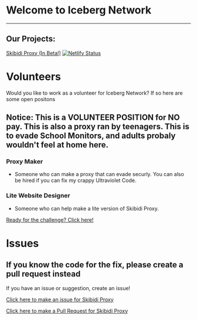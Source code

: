# Welcome to Iceberg Network
***
## Our Projects:
<a href="https://github.com/Iceberg-Network/skibidi-proxy">Skibidi Proxy (In Beta!)</a>
[![Netlify Status](https://api.netlify.com/api/v1/badges/28623972-1d6b-4452-bcba-54de2d0b7d5c/deploy-status)](https://app.netlify.com/sites/studentfreedom/deploys)

# Volunteers
Would you like to work as a volunteer for Iceberg Network? If so here are some open positons
## Notice: This is a VOLUNTEER POSITION for NO pay. This is also a proxy ran by teenagers. This is to evade School Monitors, and adults probaly wouldn't feel at home here.
### Proxy Maker
- Someone who can make a proxy that can evade securly. You can also be hired if you can fix my crappy Ultraviolet Code.
### Lite Website Designer
- Someone who can help make a lite version of Skibidi Proxy. 

<a href="mailto:icebergproxy@usa.com">Ready for the challenge? Click here!</a>

# Issues
## If you know the code for the fix, please create a pull request instead
If you have an issue or suggestion, create an issue!

<a href="https://github.com/Iceberg-Network/skibidi-proxy/issues">Click here to make an issue for Skibidi Proxy</a>
</li>
<a href="https://github.com/Iceberg-Network/skibidi-proxy/pulls">Click here to make a Pull Request for Skibidi Proxy</a>
